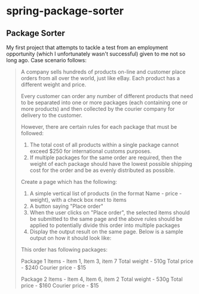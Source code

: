 # spring-package-sorter
## Package Sorter

My first project that attempts to tackle a test from an employment opportunity (which I unfortunately wasn't successful) given to me not so long ago. Case scenario follows:

> A company sells hundreds of products on-line and customer place orders from all over the world, just like eBay. Each product has a different weight and price.
>
> Every customer can order any number of different products that need to be separated into one or more packages (each containing one or more products) and then collected by the courier company for delivery to the customer.
>
> However, there are certain rules for each package that must be followed:
> 1. The total cost of all products within a single package cannot exceed $250 for international customs purposes.
> 2. If multiple packages for the same order are required, then the weight of each package should have the lowest possible shipping cost for the order and be as evenly distributed as possible.
>
>
> Create a page which has the following:
> 1. A simple vertical list of products (in the format Name - price - weight), with a check box next to items
> 2. A button saying "Place order"
> 3. When the user clicks on "Place order", the selected items should be submitted to the same page and the above rules should be applied to potentially divide this order into multiple packages
> 4. Display the output result on the same page. Below is a sample output on how it should look like:
>
> This order has following packages:
>
> Package 1
> Items - Item 1, Item 3, item 7
> Total weight - 510g
> Total price - $240
> Courier price - $15
>
> Package 2
> Items - Item 4, Item 6, item 2
> Total weight - 530g
> Total price - $160
> Courier price - $15
